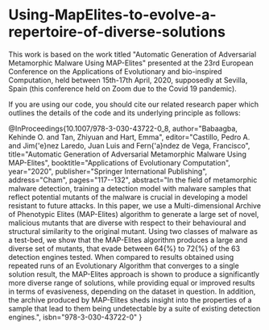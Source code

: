 # Using-MapElites-to-evolve-a-repertoire-of-diverse-solutions
This work is based on the work titled "Automatic Generation of Adversarial Metamorphic Malware Using MAP-Elites" presented at the 23rd European Conference on the Applications of Evolutionary and bio-inspired Computation, held between 15th-17th April, 2020, supposedly at Sevilla, Spain (this conference held on Zoom due to the Covid 19 pandemic).

If you are using our code, you should cite our related research paper which outlines the details of the code and its underlying principle as follows:

@InProceedings{10.1007/978-3-030-43722-0_8,
author="Babaagba, Kehinde O.
and Tan, Zhiyuan
and Hart, Emma",
editor="Castillo, Pedro A.
and Jim{\'e}nez Laredo, Juan Luis
and Fern{\'a}ndez de Vega, Francisco",
title="Automatic Generation of Adversarial Metamorphic Malware Using MAP-Elites",
booktitle="Applications of Evolutionary Computation",
year="2020",
publisher="Springer International Publishing",
address="Cham",
pages="117--132",
abstract="In the field of metamorphic malware detection, training a detection model with malware samples that reflect potential mutants of the malware is crucial in developing a model resistant to future attacks. In this paper, we use a Multi-dimensional Archive of Phenotypic Elites (MAP-Elites) algorithm to generate a large set of novel, malicious mutants that are diverse with respect to their behavioural and structural similarity to the original mutant. Using two classes of malware as a test-bed, we show that the MAP-Elites algorithm produces a large and diverse set of mutants, that evade between 64{\%} to 72{\%} of the 63 detection engines tested. When compared to results obtained using repeated runs of an Evolutionary Algorithm that converges to a single solution result, the MAP-Elites approach is shown to produce a significantly more diverse range of solutions, while providing equal or improved results in terms of evasiveness, depending on the dataset in question. In addition, the archive produced by MAP-Elites sheds insight into the properties of a sample that lead to them being undetectable by a suite of existing detection engines.",
isbn="978-3-030-43722-0"
}


